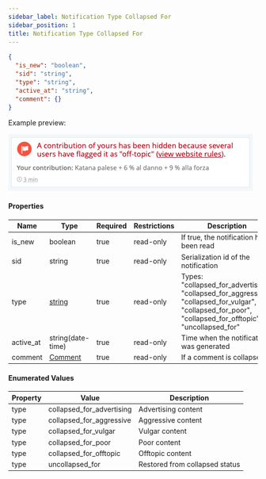 ```yaml
---
sidebar_label: Notification Type Collapsed For
sidebar_position: 1
title: Notification Type Collapsed For
---
```


```json
{
  "is_new": "boolean",
  "sid": "string",
  "type": "string",
  "active_at": "string",
  "comment": {}
}
```

Example preview:

![Notification](/img/notification_types/collapsed_for_aggressive.png)

#### Properties

|Name| Type                                             |Required|Restrictions| Description                                                                                                                                               |
|---|--------------------------------------------------|---|---|-----------------------------------------------------------------------------------------------------------------------------------------------------------|
|is_new| boolean                                          |true|read-only| If true, the notification has been read                                                                                                   |
|sid| string                                           |true|read-only| Serialization id of the notification                                                                                                                      |
|type| [string](/docs/apireference/v2/schemas/NotificationTypes/type_collapsed_for#enumerated-values)                                      |true|read-only| Types: "collapsed_for_advertising", "collapsed_for_aggressive", "collapsed_for_vulgar", "collapsed_for_poor", "collapsed_for_offtopic", "uncollapsed_for" |
|active_at| string(date-time)                                |true|read-only| Time when the notification was generated                                                                                                                  |
|comment| [Comment](/docs/apireference/v2/schemas/comment) |true|read-only| If a comment is collapsed                                                                                                                                 |

#### Enumerated Values

|Property|Value|Description|
|---|---|---|
|type|collapsed_for_advertising|Advertising content|
|type|collapsed_for_aggressive|Aggressive content|
|type|collapsed_for_vulgar|Vulgar content|
|type|collapsed_for_poor|Poor content|
|type|collapsed_for_offtopic|Offtopic content|
|type|uncollapsed_for|Restored from collapsed status|
